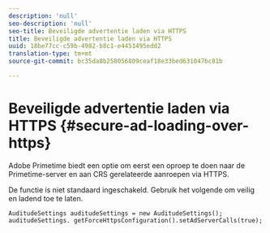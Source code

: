 ```yaml
---
description: 'null'
seo-description: 'null'
seo-title: Beveiligde advertentie laden via HTTPS
title: Beveiligde advertentie laden via HTTPS
uuid: 18be77cc-c59b-4982-b8c1-e4451495edd2
translation-type: tm+mt
source-git-commit: bc35da8b258056809ceaf18e33bed631047bc81b

---
```



# Beveiligde advertentie laden via HTTPS {#secure-ad-loading-over-https}

Adobe Primetime biedt een optie om eerst een oproep te doen naar de Primetime-server en aan CRS gerelateerde aanroepen via HTTPS.

De functie is niet standaard ingeschakeld. Gebruik het volgende om veilig en ladend toe te laten.

```
AuditudeSettings auditudeSettings = new AuditudeSettings(); 
auditudeSettings. getForceHttpsConfiguration().setAdServerCalls(true);
```
